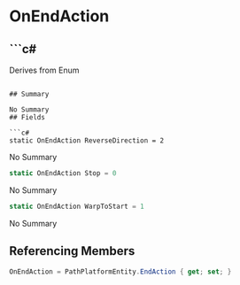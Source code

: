 # OnEndAction

## ```c#
Derives from Enum
```

## Summary

No Summary
## Fields

```c#
static OnEndAction ReverseDirection = 2
```
No Summary
```c#
static OnEndAction Stop = 0
```
No Summary
```c#
static OnEndAction WarpToStart = 1
```
No Summary
## Referencing Members

```c#
OnEndAction = PathPlatformEntity.EndAction { get; set; } 
```

